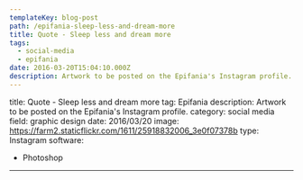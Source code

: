 ```yaml
---
templateKey: blog-post
path: /epifania-sleep-less-and-dream-more
title: Quote - Sleep less and dream more
tags:
  - social-media
  - epifania
date: 2016-03-20T15:04:10.000Z
description: Artwork to be posted on the Epifania's Instagram profile.
---
```


title: Quote - Sleep less and dream more
tag: Epifania
description: Artwork to be posted on the Epifania's Instagram profile.
category: social media
field: graphic design
date: 2016/03/20
image: https://farm2.staticflickr.com/1611/25918832006_3e0f07378b
type: Instagram
software:
- Photoshop
---
